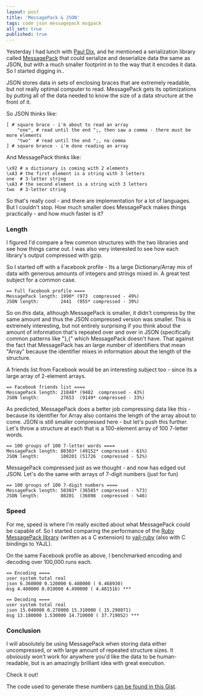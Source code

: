 ```yaml
---
layout: post
title: 'MessagePack & JSON'
tags: code json messagepack msgpack
all_set: true
published: true
---
```


Yesterday I had lunch with [Paul Dix](http://www.pauldix.net/), and he
mentioned a serialization library called [MessagePack](http://msgpack.org/)
that could serialize and deserialize data the same as JSON, but with a much
smaller footprint in to the way that it encodes it data.  So I started
digging in..

JSON stores data in sets of enclosing braces that are extremely readable,
but not really optimal computer to read.  MessagePack gets its optimizations
by putting all of the data needed to know the size of a data structure at the
front of it.

So JSON thinks like:

	[ # square brace - i'm about to read an array
		"one", # read until the end ";, then saw a comma - there must be more elements
		"two"  # read until the end ";, no comma
	] # square brance - i'm done reading an array

And MessagePack thinks like:

	\x92 # a dictionary is coming with 2 elements
	\xA3 # the first element is a string with 3 letters
	one  # 3-letter string
	\xA3 # the second element is a string with 3 letters
	two  # 3-letter string

So that's really cool - and there are implementation for a lot of languages.
But I couldn't stop.  How much smaller does MessagePack makes things
practically - and how much faster is it?

### Length

I figured I'd compare a few common structures with the two libraries and see
how things came out.  I was also very interested to see how each library's
output compressed with gzip.

So I started off with a Facebook profile - Its a large Dictionary/Array mix
of data with generous amounts of integers and strings mixed in.  A great test
subject for a common case.

	== Full facebook profile ====
	MessagePack length: 1990* (973  compressed - 49%)
	JSON length:        2441  (955* compressed - 39%)

So on *this* data, although MessagePack is smaller, it didn't compress by the
same amount and thus the JSON compressed version was smaller.  This is
extremely interesting, but not entirely surprising if you think about the
amount of information that's repeated over and over in JSON (specifically
common patterns like "},{" which MessagePack doesn't have.  That against the
fact that MessagePack has an large number of identifiers that mean "Array"
because the identifier mixes in information about the length of the structure.

A friends list from Facebook would be an interesting subject too - since its
a large array of 2-element arrays.

	== Facebook friends list ====
	MessagePack length: 21848* (9482  compressed - 43%)
	JSON length:        27653  (9149* compressed - 33%)

As predicted, MessagePack does a better job compressing data like
this - because its identifier for Array also contains the length of the array
about to come.  JSON is still smaller compressed here - but let's push this
further.  Let's throw a structure at each that is a 100-element array
of 100 7-letter words.

	== 100 groups of 100 7-letter words ====
	MessagePack length: 80303* (49152* compressed - 61%)
	JSON length:        100201 (51726  compressed - 52%)

MessagePack compressed just as we thought - and now has edged out JSON.
Let's do the same with arrays of 7-digit numbers (just for fun)

	== 100 groups of 100 7-digit numbers ====
	MessagePack length: 50303* (36585* compressed - %73)
	JSON length:        80201  (36898  compressed - %46)

### Speed

For me, speed is where I'm really excited about what MessagePack could be
capable of.  So I started comparing the performance of
the [Ruby MessagePack library](http://rubygems.org/gems/msgpack) (written as
a C extension) to [yajl-ruby](https://github.com/brianmario/yajl-ruby/) (also
with C bindings to YAJL).

On the same Facebook profile as above, I benchmarked encoding and decoding
over 100,000 runs each.

	== Encoding ====
	user system total real
	json 6.360000 0.120000 6.480000 ( 6.468930)
	msg 4.480000 0.010000 4.490000 ( 4.481516) ***

	== Decoding ====
	user system total real
	json 15.040000 0.270000 15.310000 ( 15.290871)
	msg 13.180000 1.530000 14.710000 ( 37.719052) ***

### Conclusion

I will absolutely be using MessagePack when storing data either uncompressed,
or with large amount of repeated structure sizes.  It obviously won't work for
anywhere you'd like the data to be human-readable, but is an amazingly
brilliant idea with great execution.

Check it out!

The code used to generate these
numbers [can be found in this Gist](https://gist.github.com/3188573).
